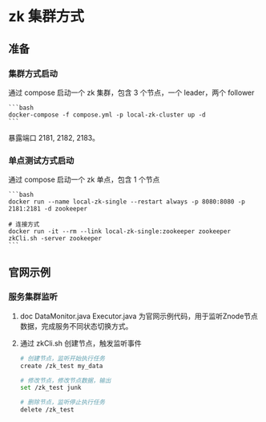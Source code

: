 # zk 集群方式

## 准备

### 集群方式启动
通过 compose 启动一个 zk 集群，包含 3 个节点，一个 leader，两个 follower
    
    ```bash
    docker-compose -f compose.yml -p local-zk-cluster up -d
    ```
暴露端口 2181, 2182, 2183。

### 单点测试方式启动
通过 compose 启动一个 zk 单点，包含 1 个节点
    
    ```bash
    docker run --name local-zk-single --restart always -p 8080:8080 -p 2181:2181 -d zookeeper

    # 连接方式
    docker run -it --rm --link local-zk-single:zookeeper zookeeper zkCli.sh -server zookeeper
    ``` 

## 官网示例

### 服务集群监听
1. doc DataMonitor.java Executor.java 为官网示例代码，用于监听Znode节点数据，完成服务不同状态切换方式。

2. 通过 zkCli.sh 创建节点，触发监听事件

    ```bash
    # 创建节点，监听开始执行任务
    create /zk_test my_data

    # 修改节点，修改节点数据，输出
    set /zk_test junk

    # 删除节点，监听停止执行任务
    delete /zk_test
    ```
